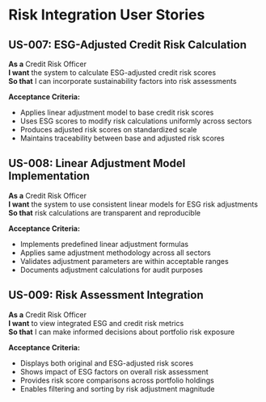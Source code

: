 # Risk Integration User Stories

## US-007: ESG-Adjusted Credit Risk Calculation
**As a** Credit Risk Officer  
**I want** the system to calculate ESG-adjusted credit risk scores  
**So that** I can incorporate sustainability factors into risk assessments

**Acceptance Criteria:**
- Applies linear adjustment model to base credit risk scores
- Uses ESG scores to modify risk calculations uniformly across sectors
- Produces adjusted risk scores on standardized scale
- Maintains traceability between base and adjusted risk scores

## US-008: Linear Adjustment Model Implementation
**As a** Credit Risk Officer  
**I want** the system to use consistent linear models for ESG risk adjustments  
**So that** risk calculations are transparent and reproducible

**Acceptance Criteria:**
- Implements predefined linear adjustment formulas
- Applies same adjustment methodology across all sectors
- Validates adjustment parameters are within acceptable ranges
- Documents adjustment calculations for audit purposes

## US-009: Risk Assessment Integration
**As a** Credit Risk Officer  
**I want** to view integrated ESG and credit risk metrics  
**So that** I can make informed decisions about portfolio risk exposure

**Acceptance Criteria:**
- Displays both original and ESG-adjusted risk scores
- Shows impact of ESG factors on overall risk assessment
- Provides risk score comparisons across portfolio holdings
- Enables filtering and sorting by risk adjustment magnitude